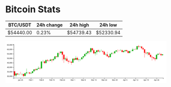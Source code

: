 # Bitcoin Stats

BTC/USDT|24h change|24h high|24h low|
|---|---|---|---|
|$54440.00|0.23%|$54739.43|$52330.94|

<img src="./chart.svg">
